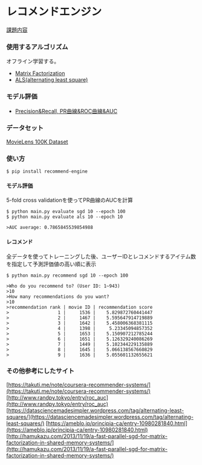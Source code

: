 # レコメンドエンジン

[課題内容](https://gist.github.com/vasily-staff/e207510e514890e9b35e3bd6b67a5573)


### 使用するアルゴリズム

オフライン学習する。

- [Matrix Factorization](https://ameblo.jp/principia-ca/entry-10980281840.html)
- [ALS(alternating least square)](https://qiita.com/ysekky/items/c81ff24da0390a74fc6c)


### モデル評価

- [Precision&Recall, PR曲線&ROC曲線&AUC](http://blog.brainpad.co.jp/entry/2017/08/25/140000)


### データセット

[MovieLens 100K Dataset](http://grouplens.org/datasets/movielens/)

### 使い方

```
$ pip install recommend-engine
```

#### モデル評価

5-fold cross validationを使ってPR曲線のAUCを計算

```
$ python main.py evaluate sgd 10 --epoch 100
$ python main.py evaluate als 10 --epoch 10

>AUC average: 0.7865845539854988
```

#### レコメンド

全データを使ってトレーニングした後、ユーザーIDとレコメンドするアイテム数を指定して予測評価値の高い順に表示

```
$ python main.py recommend sgd 10 --epoch 100

>Who do you recommend to? (User ID: 1~943)
>10
>How many recommendations do you want?
>10
>recommendation rank | movie ID | recommendation score
>                  1 |     1536 |    5.829872760441447
>                  2 |     1467 |    5.595647914719889
>                  3 |     1642 |    5.458006368381115
>                  4 |     1398 |     5.23345094857352
>                  5 |     1653 |    5.150907212785244
>                  6 |     1651 |    5.126329240086269
>                  7 |     1449 |    5.102344229135889
>                  8 |     1645 |    5.066138567660829
>                  9 |     1636 |    5.055601132655621
```


### その他参考にしたサイト

[https://takuti.me/note/coursera-recommender-systems/](https://takuti.me/note/coursera-recommender-systems/)
[http://www.randpy.tokyo/entry/roc_auc](http://www.randpy.tokyo/entry/roc_auc)
[https://datasciencemadesimpler.wordpress.com/tag/alternating-least-squares/](https://datasciencemadesimpler.wordpress.com/tag/alternating-least-squares/)
[https://ameblo.jp/principia-ca/entry-10980281840.html](https://ameblo.jp/principia-ca/entry-10980281840.html)
[http://hamukazu.com/2013/11/19/a-fast-parallel-sgd-for-matrix-factorization-in-shared-memory-systems/](http://hamukazu.com/2013/11/19/a-fast-parallel-sgd-for-matrix-factorization-in-shared-memory-systems/)
